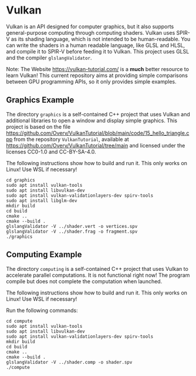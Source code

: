# Vulkan

Vulkan is an API designed for computer graphics, but it also supports general-purpose computing
through computing shaders. Vulkan uses SPIR-V as its shading language, which is not intended to be
human-readable. You can write the shaders in a human readable language, like GLSL and HLSL, and
compile it to SPIR-V before feeding it to Vulkan. This project uses GLSL and the compiler
`glslangValidator`.

Note: The Website https://vulkan-tutorial.com/ is a **much** better resource to learn Vulkan! This
current repository aims at providing simple comparisons between GPU programming APIs, so it only
provides simple examples.


## Graphics Example

The directory `graphics` is a self-contained C++ project that uses Vulkan and additional libraries
to open a window and display simple graphics. This project is based on the file
https://github.com/Overv/VulkanTutorial/blob/main/code/15_hello_triangle.cpp from the repository
`VulkanTutorial`, available at https://github.com/Overv/VulkanTutorial/tree/main and licensed under
the licenses CC0-1.0 and CC-BY-SA-4.0.

The following instructions show how to build and run it. This only works on Linux! Use WSL if
necessary!

```
cd graphics
sudo apt install vulkan-tools
sudo apt install libvulkan-dev
sudo apt install vulkan-validationlayers-dev spirv-tools
sudo apt install libglm-dev
mkdir build
cd build
cmake ..
cmake --build .
glslangValidator -V ../shader.vert -o vertices.spv
glslangValidator -V ../shader.frag -o fragment.spv
./graphics
```


## Computing Example

The directory `computing` is a self-contained C++ project that uses Vulkan to accelerate parallel
computations. It is not functional right now! The program compile but does not complete the
computation when launched.

The following instructions show how to build and run it. This only works on Linux! Use WSL if
necessary!

Run the following commands:

```
cd compute
sudo apt install vulkan-tools
sudo apt install libvulkan-dev
sudo apt install vulkan-validationlayers-dev spirv-tools
mkdir build
cd build
cmake ..
cmake --build .
glslangValidator -V ../shader.comp -o shader.spv
./compute
```
